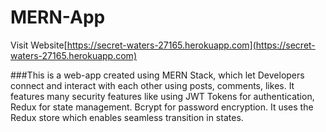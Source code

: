 # MERN-App
Visit Website[https://secret-waters-27165.herokuapp.com](https://secret-waters-27165.herokuapp.com)

###This is a web-app created using MERN Stack, which let Developers connect and interact with each other using posts, comments, likes. It features many security features like using JWT Tokens for authentication, Redux for state management. Bcrypt for password encryption. It uses the Redux store which enables seamless transition in states.
